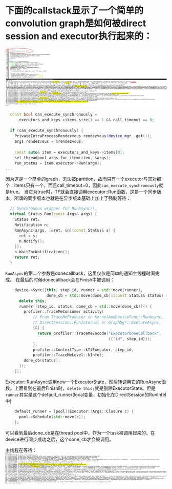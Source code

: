 # 下面的callstack显示了一个简单的convolution graph是如何被direct session and executor执行起来的：
![](images/2022-06-01-20-06-02.png)

```c++
  const bool can_execute_synchronously =
      executors_and_keys->items.size() == 1 && call_timeout == 0;

  if (can_execute_synchronously) {
    PrivateIntraProcessRendezvous rendezvous(device_mgr_.get());
    args.rendezvous = &rendezvous;

    const auto& item = executors_and_keys->items[0];
    set_threadpool_args_for_item(item, &args);
    run_status = item.executor->Run(args);
...
```
因为这是一个简单的graph，无法被partition，故而只有一个executor与其对那个：items只有一个，而且call_timeout=0，因此`can_execute_synchronously`就是true。
当它为true时，TF就会直接调用executor::Run函数，这是一个同步版本，所谓的同步版本也就是在异步版本基础上加上了强制等待：
```c++
  // Synchronous wrapper for RunAsync().
  virtual Status Run(const Args& args) {
    Status ret;
    Notification n;
    RunAsync(args, [&ret, &n](const Status& s) {
      ret = s;
      n.Notify();
    });
    n.WaitForNotification();
    return ret;
  }
```
`RunAsync`的第二个参数是donecallback，这里仅仅是简单的通知主线程时间完成。
在最后的时候donecallback会在Finish中被调用：
```c++
    device->Sync([this, step_id, runner = std::move(runner),
                  done_cb = std::move(done_cb)](const Status& status) mutable {
      delete this;
      runner([step_id, status, done_cb = std::move(done_cb)]() {
        profiler::TraceMeConsumer activity(
            // From TraceMeProducer in KernelAndDeviceFunc::RunAsync,
            // DirectSession::RunInternal or GraphMgr::ExecuteAsync.
            [&] {
              return profiler::TraceMeEncode("ExecutorDoneCallback",
                                             {{"id", step_id}});
            },
            profiler::ContextType::kTfExecutor, step_id,
            profiler::TraceMeLevel::kInfo);
        done_cb(status);
      });
    });
```
Executor::RunAsync调用new一个ExecutorState，然后转调用它的RunAsync函数。上面看到在最后Finish时，`delete this;`就是删除ExecutorState。但是`runner`其实是这个default_runner(local变量，初始化在DirectSession的RunIntel中)
```c++
    default_runner = [pool](Executor::Args::Closure c) {
      pool->Schedule(std::move(c));
    };
```
可以看到最后done_cb是在thread pool中，作为一个task被调用起来的。在device进行同步成功之后，这个done_cb才会被调用。

主线程在等待：
![](images/2022-06-01-20-25-36.png)
